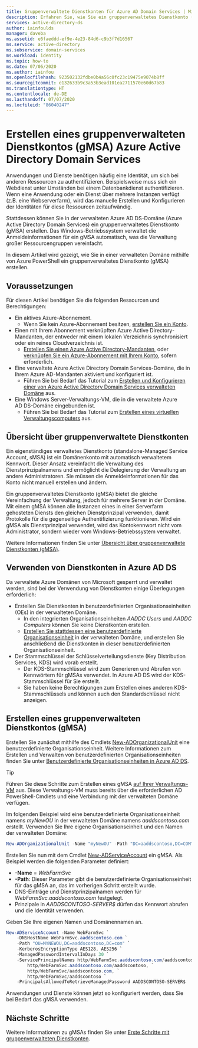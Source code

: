 ```yaml
---
title: Gruppenverwaltete Dienstkonten für Azure AD Domain Services | Microsoft-Dokumentation
description: Erfahren Sie, wie Sie ein gruppenverwaltetes Dienstkonto (Group Managed Service Account, gMSA) für verwaltete Azure Active Directory Domain Services-Domänen erstellen.
services: active-directory-ds
author: iainfoulds
manager: daveba
ms.assetid: e6faeddd-ef9e-4e23-84d6-c9b3f7d16567
ms.service: active-directory
ms.subservice: domain-services
ms.workload: identity
ms.topic: how-to
ms.date: 07/06/2020
ms.author: iainfou
ms.openlocfilehash: 923502132fdbe0b4a56c0fc23c19475e9074b8ff
ms.sourcegitcommit: e132633b9c3a53b3ead101ea2711570e60d67b83
ms.translationtype: HT
ms.contentlocale: de-DE
ms.lasthandoff: 07/07/2020
ms.locfileid: "86040247"
---
```

# <a name="create-a-group-managed-service-account-gmsa-in-azure-active-directory-domain-services"></a>Erstellen eines gruppenverwalteten Dienstkontos (gMSA) Azure Active Directory Domain Services

Anwendungen und Dienste benötigen häufig eine Identität, um sich bei anderen Ressourcen zu authentifizieren. Beispielsweise muss sich ein Webdienst unter Umständen bei einem Datenbankdienst authentifizieren. Wenn eine Anwendung oder ein Dienst über mehrere Instanzen verfügt (z.B. eine Webserverfarm), wird das manuelle Erstellen und Konfigurieren der Identitäten für diese Ressourcen zeitaufwändig.

Stattdessen können Sie in der verwalteten Azure AD DS-Domäne (Azure Active Directory Domain Services) ein gruppenverwaltetes Dienstkonto (gMSA) erstellen. Das Windows-Betriebssystem verwaltet die Anmeldeinformationen für ein gMSA automatisch, was die Verwaltung großer Ressourcengruppen vereinfacht.

In diesem Artikel wird gezeigt, wie Sie in einer verwalteten Domäne mithilfe von Azure PowerShell ein gruppenverwaltetes Dienstkonto (gMSA) erstellen.

## <a name="before-you-begin"></a>Voraussetzungen

Für diesen Artikel benötigen Sie die folgenden Ressourcen und Berechtigungen:

* Ein aktives Azure-Abonnement.
    * Wenn Sie kein Azure-Abonnement besitzen, [erstellen Sie ein Konto](https://azure.microsoft.com/free/?WT.mc_id=A261C142F).
* Einen mit Ihrem Abonnement verknüpften Azure Active Directory-Mandanten, der entweder mit einem lokalen Verzeichnis synchronisiert oder ein reines Cloudverzeichnis ist.
    * [Erstellen Sie einen Azure Active Directory-Mandanten][create-azure-ad-tenant], oder [verknüpfen Sie ein Azure-Abonnement mit Ihrem Konto][associate-azure-ad-tenant], sofern erforderlich.
* Eine verwaltete Azure Active Directory Domain Services-Domäne, die in Ihrem Azure AD-Mandanten aktiviert und konfiguriert ist.
    * Führen Sie bei Bedarf das Tutorial zum [Erstellen und Konfigurieren einer von Azure Active Directory Domain Services verwalteten Domäne][create-azure-ad-ds-instance] aus.
* Eine Windows Server-Verwaltungs-VM, die in die verwaltete Azure AD DS-Domäne eingebunden ist.
    * Führen Sie bei Bedarf das Tutorial zum [Erstellen eines virtuellen Verwaltungscomputers][tutorial-create-management-vm] aus.

## <a name="managed-service-accounts-overview"></a>Übersicht über gruppenverwaltete Dienstkonten

Ein eigenständiges verwaltetes Dienstkonto (standalone-Managed Service Account, sMSA) ist ein Domänenkonto mit automatisch verwaltetem Kennwort. Dieser Ansatz vereinfacht die Verwaltung des Dienstprinzipalnamens und ermöglicht die Delegierung der Verwaltung an andere Administratoren. Sie müssen die Anmeldeinformationen für das Konto nicht manuell erstellen und ändern.

Ein gruppenverwaltetes Dienstkonto (gMSA) bietet die gleiche Vereinfachung der Verwaltung, jedoch für mehrere Server in der Domäne. Mit einem gMSA können alle Instanzen eines in einer Serverfarm gehosteten Diensts den gleichen Dienstprinzipal verwenden, damit Protokolle für die gegenseitige Authentifizierung funktionieren. Wird ein gMSA als Dienstprinzipal verwendet, wird das Kontokennwort nicht vom Administrator, sondern wieder vom Windows-Betriebssystem verwaltet.

Weitere Informationen finden Sie unter [Übersicht über gruppenverwaltete Dienstkonten (gMSA)][gmsa-overview].

## <a name="using-service-accounts-in-azure-ad-ds"></a>Verwenden von Dienstkonten in Azure AD DS

Da verwaltete Azure Domänen von Microsoft gesperrt und verwaltet werden, sind bei der Verwendung von Dienstkonten einige Überlegungen erforderlich:

* Erstellen Sie Dienstkonten in benutzerdefinierten Organisationseinheiten (OEs) in der verwalteten Domäne.
    * In den integrierten Organisationseinheiten *AADDC Users* und *AADDC Computers* können Sie keine Dienstkonten erstellen.
    * [Erstellen Sie stattdessen eine benutzerdefinierte Organisationseinheit][create-custom-ou] in der verwalteten Domäne, und erstellen Sie anschließend die Dienstkonten in dieser benutzerdefinierten Organisationseinheit.
* Der Stammschlüssel der Schlüsselverteilungsdienste (Key Distribution Services, KDS) wird vorab erstellt.
    * Der KDS-Stammschlüssel wird zum Generieren und Abrufen von Kennwörtern für gMSAs verwendet. In Azure AD DS wird der KDS-Stammschlüssel für Sie erstellt.
    * Sie haben keine Berechtigungen zum Erstellen eines anderen KDS-Stammschlüssels und können auch den Standardschlüssel nicht anzeigen.

## <a name="create-a-gmsa"></a>Erstellen eines gruppenverwalteten Dienstkontos (gMSA)

Erstellen Sie zunächst mithilfe des Cmdlets [New-ADOrganizationalUnit][New-AdOrganizationalUnit] eine benutzerdefinierte Organisationseinheit. Weitere Informationen zum Erstellen und Verwalten von benutzerdefinierten Organisationseinheiten finden Sie unter [Benutzerdefinierte Organisationseinheiten in Azure AD DS][create-custom-ou].

> [!TIP]
> Führen Sie diese Schritte zum Erstellen eines gMSA [auf Ihrer Verwaltungs-VM][tutorial-create-management-vm] aus. Diese Verwaltungs-VM muss bereits über die erforderlichen AD PowerShell-Cmdlets und eine Verbindung mit der verwalteten Domäne verfügen.

Im folgenden Beispiel wird eine benutzerdefinierte Organisationseinheit namens *myNewOU* in der verwalteten Domäne namens *aaddscontoso.com* erstellt. Verwenden Sie Ihre eigene Organisationseinheit und den Namen der verwalteten Domäne:

```powershell
New-ADOrganizationalUnit -Name "myNewOU" -Path "DC=aaddscontoso,DC=COM"
```

Erstellen Sie nun mit dem Cmdlet [New-ADServiceAccount][New-ADServiceAccount] ein gMSA. Als Beispiel werden die folgenden Parameter definiert:

* **-Name** = *WebFarmSvc*
* **-Path**: Dieser Parameter gibt die benutzerdefinierte Organisationseinheit für das gMSA an, das im vorherigen Schritt erstellt wurde.
* DNS-Einträge und Dienstprinzipalnamen werden für *WebFarmSvc.aaddscontoso.com* festgelegt.
* Prinzipale in *AADDSCONTOSO-SERVER$* dürfen das Kennwort abrufen und die Identität verwenden.

Geben Sie Ihre eigenen Namen und Domänennamen an.

```powershell
New-ADServiceAccount -Name WebFarmSvc `
    -DNSHostName WebFarmSvc.aaddscontoso.com `
    -Path "OU=MYNEWOU,DC=aaddscontoso,DC=com" `
    -KerberosEncryptionType AES128, AES256 `
    -ManagedPasswordIntervalInDays 30 `
    -ServicePrincipalNames http/WebFarmSvc.aaddscontoso.com/aaddscontoso.com, `
        http/WebFarmSvc.aaddscontoso.com/aaddscontoso, `
        http/WebFarmSvc/aaddscontoso.com, `
        http/WebFarmSvc/aaddscontoso `
    -PrincipalsAllowedToRetrieveManagedPassword AADDSCONTOSO-SERVER$
```

Anwendungen und Dienste können jetzt so konfiguriert werden, dass Sie bei Bedarf das gMSA verwenden.

## <a name="next-steps"></a>Nächste Schritte

Weitere Informationen zu gMSAs finden Sie unter [Erste Schritte mit gruppenverwalteten Dienstkonten][gmsa-start].

<!-- INTERNAL LINKS -->
[create-azure-ad-tenant]: ../active-directory/fundamentals/sign-up-organization.md
[associate-azure-ad-tenant]: ../active-directory/fundamentals/active-directory-how-subscriptions-associated-directory.md
[create-azure-ad-ds-instance]: tutorial-create-instance.md
[tutorial-create-management-vm]: tutorial-create-management-vm.md
[create-custom-ou]: create-ou.md

<!-- EXTERNAL LINKS -->
[New-ADOrganizationalUnit]: /powershell/module/addsadministration/New-AdOrganizationalUnit
[New-ADServiceAccount]: /powershell/module/addsadministration/New-AdServiceAccount
[gmsa-overview]: /windows-server/security/group-managed-service-accounts/group-managed-service-accounts-overview
[gmsa-start]: /windows-server/security/group-managed-service-accounts/getting-started-with-group-managed-service-accounts
